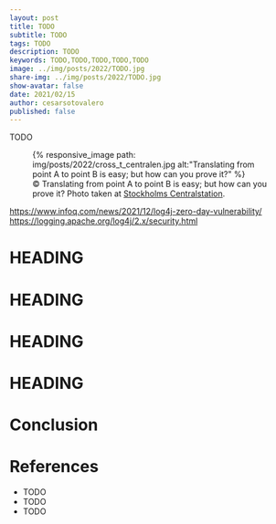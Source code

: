 ```yaml
---
layout: post
title: TODO
subtitle: TODO
tags: TODO
description: TODO
keywords: TODO,TODO,TODO,TODO,TODO
image: ../img/posts/2022/TODO.jpg
share-img: ../img/posts/2022/TODO.jpg
show-avatar: false
date: 2021/02/15
author: cesarsotovalero
published: false
---
```


TODO

<figure class="jb_picture">
{% responsive_image path: img/posts/2022/cross_t_centralen.jpg alt:"Translating from point A to point B is easy; but how can you prove it?" %}
  <figcaption class="stroke"> 
&#169; Translating from point A to point B is easy; but how can you prove it? Photo taken at <a href="https://goo.gl/maps/9SCooHLsZwRLTcbt6">Stockholms Centralstation</a>.
</figcaption>
</figure>

https://www.infoq.com/news/2021/12/log4j-zero-day-vulnerability/
https://logging.apache.org/log4j/2.x/security.html

# HEADING

# HEADING

# HEADING

# HEADING

# Conclusion

# References

- TODO
- TODO
- TODO


